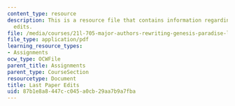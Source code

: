 ```yaml
---
content_type: resource
description: This is a resource file that contains information regarding last paper
  edits.
file: /media/courses/21l-705-major-authors-rewriting-genesis-paradise-lost-and-twentieth-century-fantasy-spring-2009/87b1e8a8447cc045a0cb29aa7b9a7fba_MIT21L_705S09_assn03.pdf
file_type: application/pdf
learning_resource_types:
- Assignments
ocw_type: OCWFile
parent_title: Assignments
parent_type: CourseSection
resourcetype: Document
title: Last Paper Edits
uid: 87b1e8a8-447c-c045-a0cb-29aa7b9a7fba
---
```

